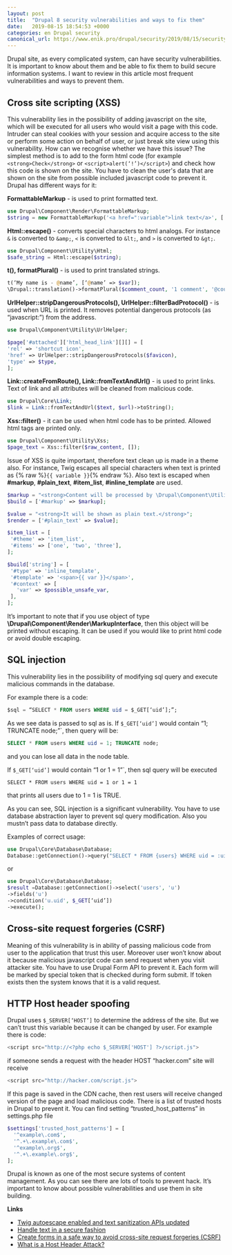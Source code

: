 ```yaml
---
layout: post
title:  "Drupal 8 security vulnerabilities and ways to fix them"
date:   2019-08-15 18:54:53 +0000
categories: en Drupal security
canonical_url: https://www.enik.pro/drupal/security/2019/08/15/security-vulnerabilities.html
---
```

Drupal site, as every complicated system, can have security vulnerabilities. It is important to know about them and be able to fix them to build secure information systems. I want to review in this article most frequent vulnerabilities and ways to prevent them.

## Cross site scripting (XSS)

This vulnerability lies in the possibility of adding javascript on the site, which will be executed for all users who would visit a page with this code. Intruder can steal cookies with your session and acquire access to the site or perform some action on behalf of user, or just break site view using this vulnerability.
How can we recognise whether we have this issue? The simplest method is to add to the form html code (for example  `<strong>Check</strong>` or `<script>alert(‘!’)</script>`) and check how this code is shown on the site.
You have to clean the user's data that are shown on the site from possible included javascript code to prevent it.
Drupal has different ways for it:

**FormattableMarkup** - is used to print formatted text.

```php
use Drupal\Component\Render\FormattableMarkup;
$string = new FormattableMarkup('<a href=":variable">link text</a>', [':variable' => $variable]);
```

**Html::escape()** - converts special characters to html analogs. For instance `&` is converted to `&amp;`, `<` is converted to `&lt;`, and `>` is converted to `&gt;`.

```php
use Drupal\Component\Utility\Html;
$safe_string = Html::escape($string);
```

**t(), formatPlural()** - is used to print translated strings.

```php
t(‘My name is - @name’, [‘@name’ => $var]);
\Drupal::translation()->formatPlural($comment_count, '1 comment', '@count comments')]]
```

**UrlHelper::stripDangerousProtocols(), UrlHelper::filterBadProtocol()** - is used when URL is printed. It removes potential dangerous protocols (as “javascript:”) from the address. 

```php
use Drupal\Component\Utility\UrlHelper;

$page['#attached']['html_head_link'][][] = [
'rel' => 'shortcut icon',
'href' => UrlHelper::stripDangerousProtocols($favicon),
'type' => $type,
];
```

**Link::createFromRoute(), Link::fromTextAndUrl()** - is used to print links. Text of link and all attributes will be cleaned from malicious code.

```php
use Drupal\Core\Link;
$link = Link::fromTextAndUrl($text, $url)->toString();
```

**Xss::filter()** - it can be used when html code has to be printed. Allowed html tags are printed only.

```php
use Drupal\Component\Utility\Xss;
$page_text = Xss::filter($raw_content, []);
```

Issue of XSS is quite important, therefore text clean up is made in a theme also. For instance, Twig escapes all special characters when text is printed as {% raw %}`{{ variable }}`{% endraw %}.
Also text is escaped when **#markup**, **#plain_text**, **#item_list**, **#inline_template** are used.

```php
$markup = "<strong>Content will be processed by \Drupal\Component\Utility\Xss::filterAdmin()</strong>";
$build = ['#markup' => $markup];

$value = "<strong>It will be shown as plain text.</strong>";
$render = ['#plain_text' => $value];

$item_list = [
 '#theme' => 'item_list',
 '#items' => ['one', 'two', 'three'],
];

$build['string'] = [
 '#type' => 'inline_template',
 '#template' => '<span>{{ var }}</span>',
 '#context' => [
   'var' => $possible_unsafe_var,
 ],
];
```
It’s important to note that if you use object of type **\Drupal\Component\Render\MarkupInterface**, then this object will be printed without escaping. It can be used if you would like to print html code or avoid double escaping.

## SQL injection

This vulnerability lies in the possibility of modifying sql query and execute malicious commands in the database.

For example there is a code:

```sql
$sql = “SELECT * FROM users WHERE uid = $_GET[‘uid’];”;
```

As we see data is passed to sql as is. If `$_GET[‘uid’]` would contain “1; TRUNCATE node;”`, then query will be:

```sql
SELECT * FROM users WHERE uid = 1; TRUNCATE node;
```

and you can lose all data in the node table.

If `$_GET[‘uid’]` would contain “1 or 1 = 1”`, then sql query will be executed

```
SELECT * FROM users WHERE uid = 1 or 1 = 1
```

that prints all users due to 1 = 1 is TRUE.

As you can see, SQL injection is a significant vulnerability.
You have to use database abstraction layer to prevent sql query modification. Also you mustn’t pass data to database directly.

Examples of correct usage:

```php
use Drupal\Core\Database\Database;
Database::getConnection()->query("SELECT * FROM {users} WHERE uid = :uid", [‘:uid’ => $_GET[‘uid’]]);
```

or

```php
use Drupal\Core\Database\Database;
$result =Database::getConnection()->select('users', 'u')
->fields('u')
->condition('u.uid', $_GET[‘uid’])
->execute();
```

## Cross-site request forgeries (CSRF)

Meaning of this vulnerability is in ability of passing malicious code from user to the application that trust this user. Moreover user won’t know about it because malicious javascript code can send request when you visit attacker site.
You have to use Drupal Form API to prevent it. Each form will be marked by special token that is checked during form submit. If token exists then the system knows that it is a valid request.

## HTTP Host header spoofing

Drupal uses `$_SERVER[‘HOST’]` to determine the address of the site. But we can’t trust this variable because it can be changed by user. For example there is code:

```js
<script src="http://<?php echo $_SERVER['HOST'] ?>/script.js">
```

if someone sends a request with the header HOST “hacker.com” site will receive

```js
<script src="http://hacker.com/script.js">
```

If this page is saved in the CDN cache, then rest users will receive changed version of the page and load malicious code.
There is a list of trusted hosts in Drupal to prevent it. You can find setting  “trusted_host_patterns” in settings.php file 

```php
$settings['trusted_host_patterns'] = [
  '^example\.com$',
  '^.+\.example\.com$',
  '^example\.org$',
  '^.+\.example\.org$',
];
```

Drupal is known as one of the most secure systems of content management. As you can see there are lots of tools to prevent hack. It’s important to know about possible vulnerabilities and use them in site building.

**Links**
* [Twig autoescape enabled and text sanitization APIs updated](https://www.drupal.org/node/2296163)
* [Handle text in a secure fashion](https://www.drupal.org/node/28984)
* [Create forms in a safe way to avoid cross-site request forgeries (CSRF)](https://www.drupal.org/docs/7/security/writing-secure-code/create-forms-in-a-safe-way-to-avoid-cross-site-request-forgeries)
* [What is a Host Header Attack?](https://www.acunetix.com/blog/articles/automated-detection-of-host-header-attacks/)
